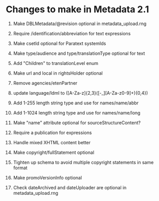 # Changes to make in Metadata 2.1

1. Make DBLMetadata/@revision optional in metadata_upload.rng

1. Require /identification/abbreviation for text expressions

1. Make csetId optional for Paratext systemIds

1. Make type/audience and type/translationType optional for text

1. Add "Children" to translationLevel enum

1. Make url and local in rightsHolder optional

1. Remove agencies/etenPartner

1. update language/ldml to ([A-Za-z]{2,3}([-_][A-Za-z0-9]+){0,4})

1. Add 1-255 length string type and use for names/name/abbr

1. Add 1-1024 length string type and use for names/name/long

1. Make "name" attribute optional for sourceStructureContent?

1. Require a publication for expressions

1. Handle mixed XHTML content better

1. Make copyright/fullStatement optional

1. Tighten up schema to avoid multiple copyright statements in same format

1. Make promoVersionInfo optional

1. Check dateArchived and dateUploader are optional in metadata_upload.rng
